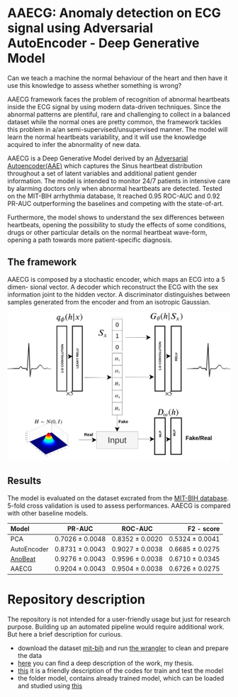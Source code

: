 # AAECG: Anomaly detection on ECG signal using Adversarial AutoEncoder - Deep Generative Model

Can we teach a machine the normal behaviour of the heart and then have it use this knowledge to assess whether something is wrong? 

AAECG framework faces the problem of recognition of abnormal heartbeats inside the ECG signal by using modern data-driven techniques. Since the abnormal patterns are plentiful, rare and challenging to collect in a balanced dataset while the normal ones are pretty common, the framework tackles this problem in a/an semi-supervised/unsupervised manner. The model will learn the normal heartbeats variability, and it will use the knowledge acquired to infer the abnormality of new data. 

AAECG is a Deep Generative Model derived by an [Adversarial Autoencoder(AAE)](https://arxiv.org/abs/1511.05644) which captures the Sinus heartbeat distribution throughout a set of latent variables and additional patient gender information. The model is intended to monitor 24/7 patients in intensive care by alarming doctors only when abnormal heartbeats are detected. Tested on the MIT-BIH arrhythmia database, It reached 0.95 ROC-AUC and 0.92 PR-AUC outperforming the baselines and competing with the state-of-art.

Furthermore, the model shows to understand the sex differences between heartbeats, opening the possibility to study the effects of some conditions, drugs or other particular details on the normal heartbeat wave-form, opening a path towards more patient-specific diagnosis.

## The framework

AAECG is composed by a stochastic encoder, which maps an ECG into a 5 dimen-
sional vector. A decoder which reconstruct the ECG with the sex information joint to the hidden
vector. A discriminator distinguishes between samples generated from the encoder and from an
isotropic Gaussian.

<img src="images/AAECG.png" width="700">

## Results

The model is evaluated on the dataset excrated from the [MIT-BIH database](https://physionet.org/content/mitdb/1.0.0/). 
5-fold cross validation is used to assess performances.
AAECG is compared with other baseline models. 

| Model        | PR-AUC              | ROC-AUC            | F2 - score      |
| :---         |     :---:           |          :---:      | ---: |
| PCA          | 0.7026 ± 0.0048     | 0.8352 ± 0.0020    | 0.5324 ± 0.0041 |
| AutoEncoder     | 0.8731 ± 0.0043            | 0.9027 ± 0.0038       | 0.6685 ± 0.0275|
| [AnoBeat](https://ieeexplore.ieee.org/abstract/document/9172828)     |  0.9276 ± 0.0043            | 0.9596 ± 0.0038       |0.6710 ± 0.0345|
| AAECG     | 0.9204 ± 0.0043            | 0.9504 ± 0.0038       | 0.6726  ± 0.0275|

# Repository description
The repository is not intended for a user-friendly usage but just for research purpose.
Building up an automated pipeline would require additional work.
But here a brief description for curious.

- download the dataset [mit-bih](https://physionet.org/content/mitdb/1.0.0/) and run [the wrangler](Data_Wrangler.py) to clean and prepare the data
- [here](AAECG.pdf) you can find a deep description of the work, my thesis.
- [this](TRAIN_TEST_AAECG.ipynb) it is a friendly description of the codes for train and test the model
- the folder model, contains already trained model, which can be loaded and studied using [this](utils/explore_models.py)
